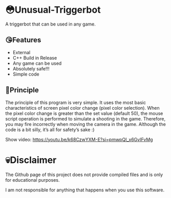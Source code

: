# 😳Unusual-Triggerbot
A triggerbot that can be used in any game.
## 😘Features
- External
- C++ Build in Release
- Any game can be used
- Absolutely safe!!!
- Simple code
## 🧐Principle
The principle of this program is very simple. It uses the most basic characteristics of screen pixel color change (pixel color selection). When the pixel color change is greater than the set value (default 50), the mouse script operation is performed to simulate a shooting in the game. Therefore, you may fire incorrectly when moving the camera in the game. Although the code is a bit silly, it’s all for safety’s sake :)

Show video: https://youtu.be/k68CzwYXM-E?si=pmwpQI_x6GvIFvMg
# 💀Disclaimer
The Github page of this project does not provide compiled files and is only for educational purposes.

I am not responsible for anything that happens when you use this software.
